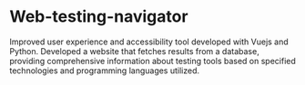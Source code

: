 # Web-testing-navigator
Improved user experience and accessibility tool developed with Vuejs and Python. Developed a website that fetches results from a database, providing comprehensive information about testing tools based on specified technologies and programming languages utilized.
